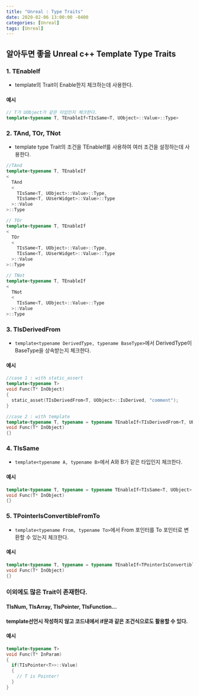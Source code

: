 ```yaml
---
title: "Unreal : Type Traits"
date: 2020-02-06 13:00:00 -0400
categories: [Unreal]
tags: [Unreal]
---
```


## 알아두면 좋을 Unreal c++ Template Type Traits

### 1. TEnableIf
- template의 Trait이 Enable한지 체크하는데 사용한다.

#### 예시
```cpp
// T가 UObject가 같은 타입인지 체크한다.
template<typename T, TEnableIf<TIsSame<T, UObject>::Value>::Type>
```

### 2. TAnd, TOr, TNot
- template type Trait의 조건을 TEnableIf를 사용하여 여러 조건을 설정하는데 사용한다.

```cpp
//TAnd
template<typename T, TEnableIf
<
  TAnd
  <
    TIsSame<T, UObject>::Value>::Type,
    TIsSame<T, UUserWidget>::Value>::Type
  >::Value
>::Type

// TOr
template<typename T, TEnableIf
<
  TOr
  <
    TIsSame<T, UObject>::Value>::Type,
    TIsSame<T, UUserWidget>::Value>::Type
  >::Value
>::Type

// TNot
template<typename T, TEnableIf
<
  TNot
  <
    TIsSame<T, UObject>::Value>::Type
  >::Value
>::Type
```

### 3. TIsDerivedFrom
- ```template<typename DerivedType, typename BaseType>```에서 DerivedType이 BaseType을 상속받는지 체크한다.

#### 예시
```cpp
//case 1 : with static_assert
template<typename T>
void Func(T* InObject)
{
  static_asset(TIsDerivedFrom<T, UObject>::IsDerived, "comment");
}

//case 2 : with template
template<typename T, typename = typename TEnableIf<TIsDerivedFrom<T, UObject>::IsDerivedType>::Type>
void Func(T* InObject)
{}
```

### 4. TIsSame
- ```template<typename A, typename B>```에서 A와 B가 같은 타입인지 체크한다.

#### 예시
```cpp
template<typename T, typename = typename TEnableIf<TIsSame<T, UObject>::Value>::Type>
void Func(T* InObject)
{}
```

### 5. TPointerIsConvertibleFromTo
- ```template<typename From, typename To>```에서 From 포인터를 To 포인터로 변환할 수 있는지 체크한다.

#### 예시
```cpp
template<typename T, typename = typename TEnableIf<TPointerIsConvertibleFromTo<T, UObject>::Value>::Type>
void Func(T* InObject)
{}
```

### 이외에도 많은 Trait이 존재한다. 
#### TIsNum, TIsArray, TIsPointer, TIsFunction...
#### template선언시 작성하지 않고 코드내에서 if문과 같은 조건식으로도 활용할 수 있다.
#### 예시
```cpp
template<typename T>
void Func(T* InParam)
{
  if(TIsPointer<T>>::Value)
  {
    // T is Pointer!
  }
}
```
